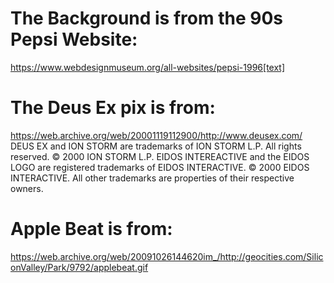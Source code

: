 # The Background is from the 90s Pepsi Website: 
https://www.webdesignmuseum.org/all-websites/pepsi-1996[text]

# The Deus Ex pix is from: 
https://web.archive.org/web/20001119112900/http://www.deusex.com/ 
DEUS EX and ION STORM are trademarks of ION STORM L.P. All rights reserved. © 2000 ION STORM L.P. EIDOS INTEREACTIVE and the EIDOS LOGO are registered trademarks of EIDOS INTERACTIVE. © 2000 EIDOS INTERACTIVE. All other trademarks are properties of their respective owners.

# Apple Beat is from:
https://web.archive.org/web/20091026144620im_/http://geocities.com/SiliconValley/Park/9792/applebeat.gif

